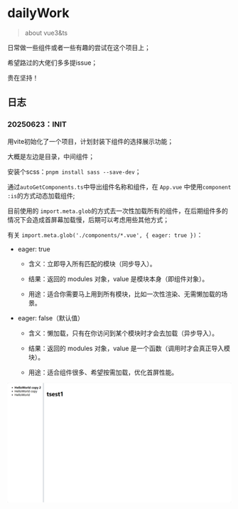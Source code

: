 # dailyWork

> about vue3&ts

日常做一些组件或者一些有趣的尝试在这个项目上；

希望路过的大佬们多多提issue；

贵在坚持！



## 日志

### 20250623：INIT

用vite初始化了一个项目，计划封装下组件的选择展示功能；

大概是左边是目录，中间组件；

安装个scss：`pnpm install sass --save-dev`；



通过`autoGetComponents.ts`中导出组件名称和组件，在 `App.vue` 中使用`component :is`的方式动态加载组件;

目前使用的 `import.meta.glob`的方式去一次性加载所有的组件，在后期组件多的情况下会造成首屏幕加载慢，后期可以考虑用些其他方式；

有关 `import.meta.glob('./components/*.vue', { eager: true })`：

- eager: true

  - 含义：立即导入所有匹配的模块（同步导入）。

  - 结果：返回的 modules 对象，value 是模块本身（即组件对象）。

  - 用途：适合你需要马上用到所有模块，比如一次性渲染、无需懒加载的场景。

- eager: false（默认值）

  - 含义：懒加载，只有在你访问到某个模块时才会去加载（异步导入）。

  - 结果：返回的 modules 对象，value 是一个函数（调用时才会真正导入模块）。

  - 用途：适合组件很多、希望按需加载，优化首屏性能。

![image](./markdownAssets/image1.png)